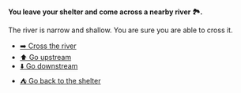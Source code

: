 **You leave your shelter and come across a nearby river 🏞️.**

The river is narrow and shallow. You are sure you are able to cross it.

- [➡️ Cross the river](8-1.md)
- [⬆️ Go upstream](8-2.md)
- [⬇️ Go downstream](8-3.md)
- [⛺ Go back to the shelter](../7/7-4.md)
